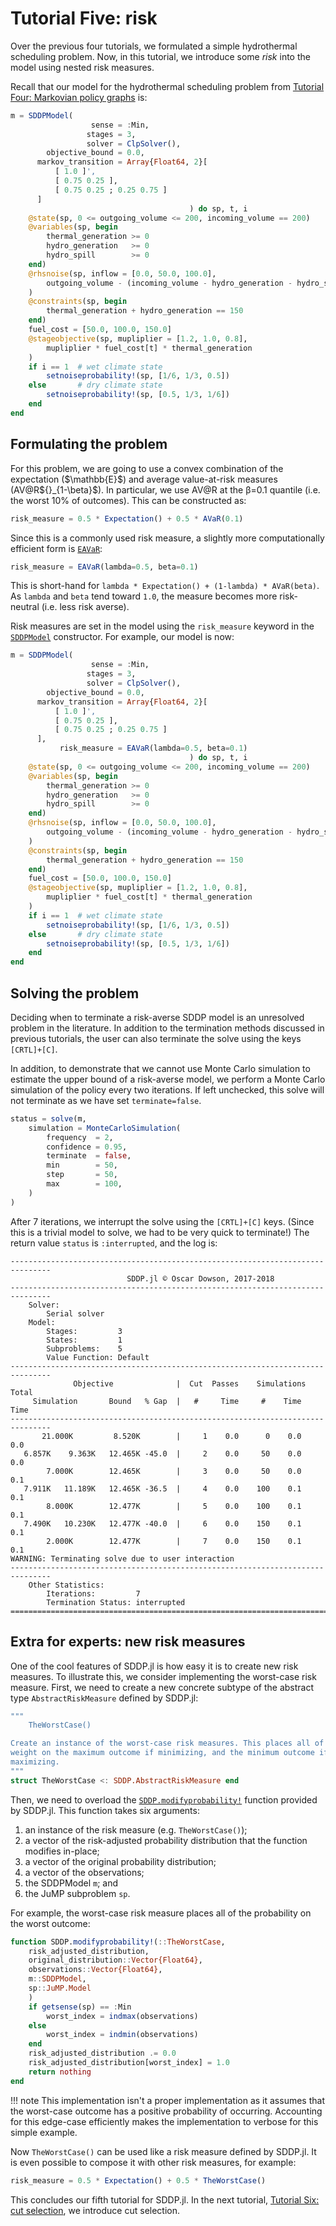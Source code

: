 # Tutorial Five: risk

Over the previous four tutorials, we formulated a simple hydrothermal scheduling
problem. Now, in this tutorial, we introduce some *risk* into the model using
nested risk measures.

Recall that our model for the hydrothermal scheduling problem from
[Tutorial Four: Markovian policy graphs](@ref) is:

```julia
m = SDDPModel(
                  sense = :Min,
                 stages = 3,
                 solver = ClpSolver(),
        objective_bound = 0.0,
      markov_transition = Array{Float64, 2}[
          [ 1.0 ]',
          [ 0.75 0.25 ],
          [ 0.75 0.25 ; 0.25 0.75 ]
      ]
                                        ) do sp, t, i
    @state(sp, 0 <= outgoing_volume <= 200, incoming_volume == 200)
    @variables(sp, begin
        thermal_generation >= 0
        hydro_generation   >= 0
        hydro_spill        >= 0
    end)
    @rhsnoise(sp, inflow = [0.0, 50.0, 100.0],
        outgoing_volume - (incoming_volume - hydro_generation - hydro_spill) == inflow
    )
    @constraints(sp, begin
        thermal_generation + hydro_generation == 150
    end)
    fuel_cost = [50.0, 100.0, 150.0]
    @stageobjective(sp, mupliplier = [1.2, 1.0, 0.8],
        mupliplier * fuel_cost[t] * thermal_generation
    )
    if i == 1  # wet climate state
        setnoiseprobability!(sp, [1/6, 1/3, 0.5])
    else       # dry climate state
        setnoiseprobability!(sp, [0.5, 1/3, 1/6])
    end
end
```

## Formulating the problem

For this problem, we are going to use a convex combination of the expectation
(\$\\mathbb{E}\$) and average value-at-risk measures (AV@R\${}_{1-\\beta}\$).
In particular, we use AV@R at the β=0.1 quantile (i.e. the worst 10% of
outcomes). This can be constructed as:
```julia
risk_measure = 0.5 * Expectation() + 0.5 * AVaR(0.1)
```

Since this is a commonly used risk measure, a slightly more computationally
efficient form is [`EAVaR`](@ref):
```julia
risk_measure = EAVaR(lambda=0.5, beta=0.1)
```
This is short-hand for `lambda * Expectation() + (1-lambda) * AVaR(beta)`. As
`lambda` and `beta` tend toward `1.0`, the measure becomes more risk-neutral
(i.e. less risk averse).

Risk measures are set in the model using the `risk_measure` keyword in the
[`SDDPModel`](@ref) constructor. For example, our model is now:

```julia
m = SDDPModel(
                  sense = :Min,
                 stages = 3,
                 solver = ClpSolver(),
        objective_bound = 0.0,
      markov_transition = Array{Float64, 2}[
          [ 1.0 ]',
          [ 0.75 0.25 ],
          [ 0.75 0.25 ; 0.25 0.75 ]
      ],
           risk_measure = EAVaR(lambda=0.5, beta=0.1)
                                        ) do sp, t, i
    @state(sp, 0 <= outgoing_volume <= 200, incoming_volume == 200)
    @variables(sp, begin
        thermal_generation >= 0
        hydro_generation   >= 0
        hydro_spill        >= 0
    end)
    @rhsnoise(sp, inflow = [0.0, 50.0, 100.0],
        outgoing_volume - (incoming_volume - hydro_generation - hydro_spill) == inflow
    )
    @constraints(sp, begin
        thermal_generation + hydro_generation == 150
    end)
    fuel_cost = [50.0, 100.0, 150.0]
    @stageobjective(sp, mupliplier = [1.2, 1.0, 0.8],
        mupliplier * fuel_cost[t] * thermal_generation
    )
    if i == 1  # wet climate state
        setnoiseprobability!(sp, [1/6, 1/3, 0.5])
    else       # dry climate state
        setnoiseprobability!(sp, [0.5, 1/3, 1/6])
    end
end
```

## Solving the problem

Deciding when to terminate a risk-averse SDDP model is an unresolved problem in
the literature. In addition to the termination methods discussed in previous
tutorials, the user can also terminate the solve using the keys `[CRTL]+[C]`.

In addition, to demonstrate that we cannot use Monte Carlo simulation to
estimate the upper bound of a risk-averse model, we perform a Monte Carlo
simulation of the policy every two iterations. If left unchecked, this solve
will not terminate as we have set `terminate=false`.

```julia
status = solve(m,
    simulation = MonteCarloSimulation(
        frequency  = 2,
        confidence = 0.95,
        terminate  = false,
        min        = 50,
        step       = 50,
        max        = 100,
    )
)
```
After 7 iterations, we interrupt the solve using the `[CRTL]+[C]` keys. (Since
this is a trivial model to solve, we had to be very quick to terminate!) The
return value `status` is `:interrupted`, and the log is:
```
-------------------------------------------------------------------------------
                          SDDP.jl © Oscar Dowson, 2017-2018
-------------------------------------------------------------------------------
    Solver:
        Serial solver
    Model:
        Stages:         3
        States:         1
        Subproblems:    5
        Value Function: Default
-------------------------------------------------------------------------------
              Objective              |  Cut  Passes    Simulations   Total
     Simulation       Bound   % Gap  |   #     Time     #    Time    Time
-------------------------------------------------------------------------------
       21.000K         8.520K        |     1    0.0      0    0.0    0.0
   6.857K    9.363K   12.465K -45.0  |     2    0.0     50    0.0    0.0
        7.000K        12.465K        |     3    0.0     50    0.0    0.1
   7.911K   11.189K   12.465K -36.5  |     4    0.0    100    0.1    0.1
        8.000K        12.477K        |     5    0.0    100    0.1    0.1
   7.490K   10.230K   12.477K -40.0  |     6    0.0    150    0.1    0.1
        2.000K        12.477K        |     7    0.0    150    0.1    0.1
WARNING: Terminating solve due to user interaction
-------------------------------------------------------------------------------
    Other Statistics:
        Iterations:         7
        Termination Status: interrupted
===============================================================================
```

## Extra for experts: new risk measures

One of the cool features of SDDP.jl is how easy it is to create new risk
measures. To illustrate this, we consider implementing the worst-case risk
measure. First, we need to create a new concrete subtype of the abstract type
`AbstractRiskMeasure` defined by SDDP.jl:

```julia
"""
    TheWorstCase()

Create an instance of the worst-case risk measures. This places all of the
weight on the maximum outcome if minimizing, and the minimum outcome if
maximizing.
"""
struct TheWorstCase <: SDDP.AbstractRiskMeasure end
```

Then, we need to overload the [`SDDP.modifyprobability!`](@ref) function
provided by SDDP.jl. This function takes six arguments:
 1. an instance of the risk measure (e.g. `TheWorstCase()`);
 2. a vector of the risk-adjusted probability distribution that the function
    modifies in-place;
 3. a vector of the original probability distribution;
 4. a vector of the observations;
 5. the SDDPModel `m`; and
 6. the JuMP subproblem `sp`.

For example, the worst-case risk measure places all of the probability on the
worst outcome:
```julia
function SDDP.modifyprobability!(::TheWorstCase,
    risk_adjusted_distribution,
    original_distribution::Vector{Float64},
    observations::Vector{Float64},
    m::SDDPModel,
    sp::JuMP.Model
    )
    if getsense(sp) == :Min
        worst_index = indmax(observations)
    else
        worst_index = indmin(observations)
    end
    risk_adjusted_distribution .= 0.0
    risk_adjusted_distribution[worst_index] = 1.0
    return nothing
end
```
!!! note
    This implementation isn't a proper implementation as it assumes that the
    worst-case outcome has a positive probability of occurring. Accounting for
    this edge-case efficiently makes the implementation to verbose for this
    simple example.

Now `TheWorstCase()` can be used like a risk measure defined by SDDP.jl. It is
even possible to compose it with other risk measures, for example:
```julia
risk_measure = 0.5 * Expectation() + 0.5 * TheWorstCase()
```

This concludes our fifth tutorial for SDDP.jl. In the next tutorial,
[Tutorial Six: cut selection](@ref), we introduce cut selection.
